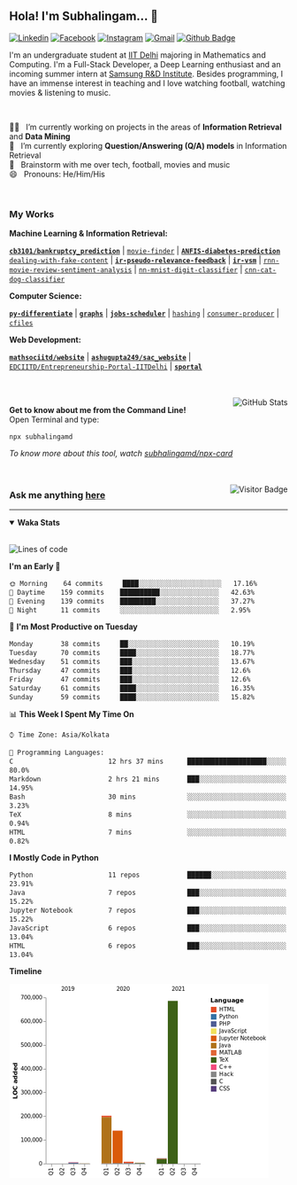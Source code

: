 ## Hola! I'm Subhalingam... 👋

[![Linkedin](https://img.shields.io/badge/-subhalingamd-0077B5?style=flat&logo=Linkedin&logoColor=white&link=https://www.linkedin.com/in/subhalingamd/)](https://www.linkedin.com/in/subhalingamd/)
[![Facebook](https://img.shields.io/badge/-subhalingamd-3b5999?style=flat&logo=Facebook&logoColor=white&link=https://www.facebook.com/subhalingamd/)](https://www.facebook.com/subhalingamd/)
[![Instagram](https://img.shields.io/badge/-@subhu2008-e4405f?style=flat&logo=Instagram&logoColor=white&link=https://www.instagram.com/subhu2008/)](https://www.instagram.com/subhu2008)
[![Gmail](https://img.shields.io/badge/-subhalingam.d-c14438?style=flat&logo=Gmail&logoColor=white&link=mailto:subhalingam.d@gmail.com)](mailto:subhalingam.d@gmail.com)
[![Github Badge](https://img.shields.io/badge/-subhalingamd-333?style=flat&logo=Github&logoColor=white&link=https://www.github.com/subhalingamd/)](https://www.github.com/subhalingamd)
<!-- [![Twitter](https://img.shields.io/badge/-@subhalingamd-55acee?style=flat&labelColor=1ca0f1&logo=twitter&logoColor=white&link=https://twitter.com/subhalingamd)](https://twitter.com/subhalingamd) -->
<!-- [![Website](https://img.shields.io/badge/-subhalingamd.github.io-47CCCC?style=flat&logo=Google-Chrome&logoColor=white&link=https://subhalingamd.github.io)](https://subhalingamd.github.io )-->
<!-- [![Youtube Badge](https://img.shields.io/badge/-subhalingamd-cd201f?style=flat&logo=Youtube&logoColor=white&link=https://youtube.com/subhalingamd/)](https://youtube.com/subhalingamd) -->
<!-- [![Quora Badge](https://img.shields.io/badge/-subhalingamd-b92b27?style=flat&logo=Quora&logoColor=white&link=https://quora.com/subhalingamd/)](https://quora.com/subhalingam-d) -->

I'm an undergraduate student at [IIT Delhi](http://www.iitd.ac.in) majoring in Mathematics and Computing. I'm a Full-Stack Developer, a Deep Learning enthusiast and an incoming summer intern at [Samsung R&D Institute](https://research.samsung.com/sri-n). Besides programming, I have an immense interest in teaching and I love watching football, watching movies & listening to music.

<br />


👨‍💻 &nbsp; I’m currently working on projects in the areas of **Information Retrieval** and **Data Mining** <br />
🔭 &nbsp; I’m currently exploring **Question/Answering (Q/A) models** in Information Retrieval <br />
💬 &nbsp; Brainstorm with me over tech, football, movies and music <br />
😄 &nbsp; Pronouns: He/Him/His <br />
<!-- 📄 &nbsp; Know about my experiences: [Resume](https://subhalingamd.github.io/SubhalingamD.CV.pdf)  <br /> -->

<br />

### My Works
**Machine Learning & Information Retrieval:** 

**[`cb3101/bankruptcy_prediction`](https://github.com/cb3101/bankruptcy_prediction)** | [`movie-finder`](https://github.com/subhalingamd/movie-finder) | **[`ANFIS-diabetes-prediction`](https://github.com/subhalingamd/ANFIS-diabetes-prediction)**  [`dealing-with-fake-content`](https://github.com/subhalingamd/dealing-with-fake-content) | **[`ir-pseudo-relevance-feedback`](https://github.com/subhalingamd/ir-pseudo-relevance-feedback)** | **[`ir-vsm`](https://github.com/subhalingamd/ir-vsm)** | [`rnn-movie-review-sentiment-analysis`](https://github.com/subhalingamd/rnn-movie-review-sentiment-analysis) | [`nn-mnist-digit-classifier`](https://github.com/subhalingamd/nn-mnist-digit-classifier) | [`cnn-cat-dog-classifier`](https://github.com/subhalingamd/cnn-cat-dog-classifier)

**Computer Science:** 

**[`py-differentiate`](https://github.com/subhalingamd/py-differentiate)** | **[`graphs`](https://github.com/subhalingamd/graphs)** | **[`jobs-scheduler`](https://github.com/subhalingamd/jobs-scheduler)** | [`hashing`](https://github.com/subhalingamd/hashing) | [`consumer-producer`](https://github.com/subhalingamd/consumer-producer) | [`cfiles`](https://github.com/subhalingamd/cfiles)

**Web Development:** 

**[`mathsociitd/website`](https://github.com/mathsociitd/website)** | **[`ashugupta249/sac_website`](https://github.com/ashugupta249/sac_website)** | [`EDCIITD/Entrepreneurship-Portal-IITDelhi`](https://github.com/EDCIITD/Entrepreneurship-Portal-IITDelhi) | **[`sportal`](https://github.com/subhalingamd/sportal)**

<br /><br />
<img alt="GitHub Stats" src="https://github-readme-stats.vercel.app/api?username=subhalingamd&count_private=true&show_icons=true&include_all_commits=true&theme=dark" align="right">

**Get to know about me from the Command Line!** <br />
Open Terminal and type:
```
npx subhalingamd
```
*To know more about this tool, watch [subhalingamd/npx-card](https://github.com/subhalingamd/npx-card)*
<br /><br /><br />


<img align="right" alt="Visitor Badge" src="https://visitor-badge.laobi.icu/badge?page_id=subhalingamd.subhalingamd">

### Ask me anything [here](https://github.com/subhalingamd/subhalingamd/discussions/)

<hr>

<details open>
<summary><b>Waka Stats</b></summary>
<br/>

<!--START_SECTION:waka-->
![Lines of code](https://img.shields.io/badge/From%20Hello%20World%20I%27ve%20Written-1.1%20million%20lines%20of%20code-blue)

**I'm an Early 🐤** 

```text
🌞 Morning    64 commits     ████░░░░░░░░░░░░░░░░░░░░░   17.16% 
🌆 Daytime    159 commits    ██████████░░░░░░░░░░░░░░░   42.63% 
🌃 Evening    139 commits    █████████░░░░░░░░░░░░░░░░   37.27% 
🌙 Night      11 commits     ░░░░░░░░░░░░░░░░░░░░░░░░░   2.95%

```
📅 **I'm Most Productive on Tuesday** 

```text
Monday       38 commits     ██░░░░░░░░░░░░░░░░░░░░░░░   10.19% 
Tuesday      70 commits     ████░░░░░░░░░░░░░░░░░░░░░   18.77% 
Wednesday    51 commits     ███░░░░░░░░░░░░░░░░░░░░░░   13.67% 
Thursday     47 commits     ███░░░░░░░░░░░░░░░░░░░░░░   12.6% 
Friday       47 commits     ███░░░░░░░░░░░░░░░░░░░░░░   12.6% 
Saturday     61 commits     ████░░░░░░░░░░░░░░░░░░░░░   16.35% 
Sunday       59 commits     ████░░░░░░░░░░░░░░░░░░░░░   15.82%

```


📊 **This Week I Spent My Time On** 

```text
⌚︎ Time Zone: Asia/Kolkata

💬 Programming Languages: 
C                        12 hrs 37 mins      ████████████████████░░░░░   80.0% 
Markdown                 2 hrs 21 mins       ███░░░░░░░░░░░░░░░░░░░░░░   14.95% 
Bash                     30 mins             ░░░░░░░░░░░░░░░░░░░░░░░░░   3.23% 
TeX                      8 mins              ░░░░░░░░░░░░░░░░░░░░░░░░░   0.94% 
HTML                     7 mins              ░░░░░░░░░░░░░░░░░░░░░░░░░   0.82%

```

**I Mostly Code in Python** 

```text
Python                   11 repos            ██████░░░░░░░░░░░░░░░░░░░   23.91% 
Java                     7 repos             ███░░░░░░░░░░░░░░░░░░░░░░   15.22% 
Jupyter Notebook         7 repos             ███░░░░░░░░░░░░░░░░░░░░░░   15.22% 
JavaScript               6 repos             ███░░░░░░░░░░░░░░░░░░░░░░   13.04% 
HTML                     6 repos             ███░░░░░░░░░░░░░░░░░░░░░░   13.04%

```


**Timeline**

![Chart not found](https://raw.githubusercontent.com/subhalingamd/subhalingamd/master/charts/bar_graph.png) 


<!--END_SECTION:waka-->

</details>

